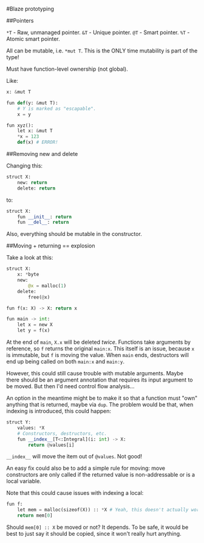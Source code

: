 #Blaze prototyping

##Pointers

`*T` - Raw, unmanaged pointer.
`&T` - Unique pointer.
`@T` - Smart pointer.
`%T` - Atomic smart pointer.

All can be mutable, i.e. `*mut T`. This is the ONLY time mutability is part of the
type!

Must have function-level ownership (not global).

Like:

```python
x: &mut T

fun def(y: &mut T):
    # Y is marked as "escapable".
    x = y

fun xyz():
    let x: &mut T
    *x = 123
    def(x) # ERROR!
```

##Removing new and delete

Changing this:

```python
struct X:
    new: return
    delete: return
```

to:

```python
struct X:
    fun __init__: return
    fun __del__: return
```

Also, everything should be mutable in the constructor.

##Moving + returning == explosion

Take a look at this:

```python
struct X:
    x: *byte
    new:
        @x = malloc(1)
    delete:
        free(@x)

fun f(x: X) -> X: return x

fun main -> int:
    let x = new X
    let y = f(x)
```

At the end of `main`, `X.x` will be deleted *twice*. Functions take arguments by
reference, so `f` returns the original `main:x`. This itself is an issue, because
`x` is immutable, but `f` is moving the value. When `main` ends, destructors will
end up being called on both `main:x` and `main:y`.

However, this could still cause trouble with mutable arguments. Maybe there should
be an argument annotation that requires its input argument to be moved. But then
I'd need control flow analysis...

An option in the meantime might be to make it so that a function must "own"
anything that is returned, maybe via `dup`. The problem would be that, when
indexing is introduced, this could happen:

```python
struct Y:
    values: *X
    # Constructors, destructors, etc.
    fun __index__[T<:Integral](i: int) -> X:
        return @values[i]
```

`__index__` will move the item out of `@values`. Not good!

An easy fix could also be to add a simple rule for moving: move constructors are
only called if the returned value is non-addressable or is a local variable.

Note that this could cause issues with indexing a local:

```python
fun f:
    let mem = malloc(sizeof(X)) :: *X # Yeah, this doesn't actually work ATM...
    return mem[0]
```

Should `mem[0] :: X` be moved or not? It depends. To be safe, it would be best to
just say it should be copied, since it won't really hurt anything.

